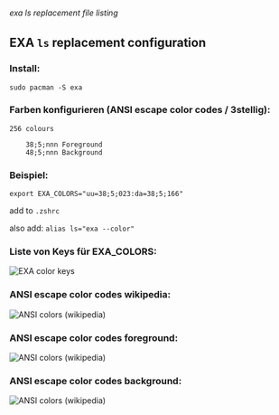 ###### exa ls replacement file listing

## EXA `ls` replacement configuration

### Install:

```
sudo pacman -S exa
```

### Farben konfigurieren (ANSI escape color codes / 3stellig):

```
256 colours

    38;5;nnn Foreground
    48;5;nnn Background
```

### Beispiel:

`export EXA_COLORS="uu=38;5;023:da=38;5;166"`

add to `.zshrc`

also add: `alias ls="exa --color"`

### Liste von Keys für EXA_COLORS:

![EXA color keys](https://www.dropbox.com/s/solrao36xmdi55w/2021-07-exa_keys_exa.png?raw=1 "EXA color keys")

### ANSI escape color codes wikipedia:

![ANSI colors (wikipedia)](https://www.dropbox.com/s/o0o2mx74fxcn1pl/2021-07-03%2000_32_06-ANSI%20escape%20code%20-%20Wikipedia_EXA.png?raw=1 "EXA color keys")


### ANSI escape color codes foreground:

![ANSI colors (wikipedia)](https://www.dropbox.com/s/smhdru8ivtzkd5a/2021_07_ANSI_colors_foreground_EXA.png?raw=1 "EXA color keys")

### ANSI escape color codes background:

![ANSI colors (wikipedia)](https://www.dropbox.com/s/9v7r2utfp4go8cp/2021_07_ANSI_colors_background_EXA.png?raw=1 "EXA color keys")